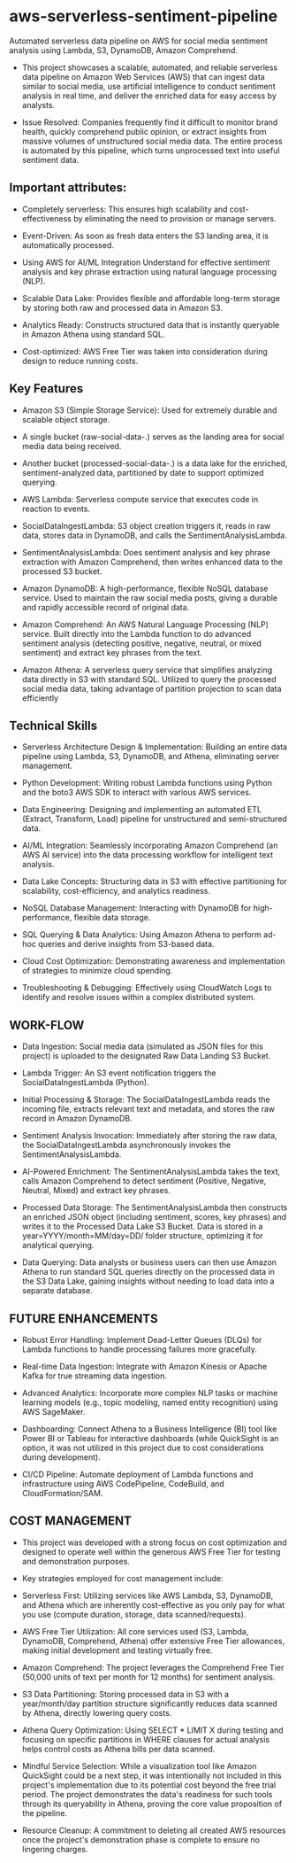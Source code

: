 # aws-serverless-sentiment-pipeline
Automated serverless data pipeline on AWS for social media sentiment analysis using Lambda, S3, DynamoDB,                 Amazon Comprehend.

* This project showcases a scalable, automated, and reliable serverless data pipeline on Amazon Web Services (AWS) that can ingest data similar to social media, use artificial intelligence to conduct sentiment analysis in real time, and deliver the enriched data for easy access by analysts.

* Issue Resolved: Companies frequently find it difficult to monitor brand health, quickly comprehend public opinion, or extract insights from massive volumes of unstructured social media data. The entire process is automated by this pipeline, which turns unprocessed text into useful sentiment data.

Important attributes:
--------------------

* Completely serverless: This ensures high scalability and cost-effectiveness by eliminating the need to provision or     manage servers.

* Event-Driven: As soon as fresh data enters the S3 landing area, it is automatically processed.

* Using AWS for AI/ML Integration Understand for effective sentiment analysis and key phrase extraction using natural language processing (NLP).

* Scalable Data Lake: Provides flexible and affordable long-term storage by storing both raw and processed data in Amazon S3.

* Analytics Ready: Constructs structured data that is instantly queryable in Amazon Athena using standard SQL.

* Cost-optimized: AWS Free Tier was taken into consideration during design to reduce running costs.


Key Features 
------------ 

* Amazon S3 (Simple Storage Service): Used for extremely durable and scalable object storage.

* A single bucket (raw-social-data-.) serves as the landing area for social media data being received.

* Another bucket (processed-social-data-.) is a data lake for the enriched, sentiment-analyzed data, partitioned by date to support optimized querying.

* AWS Lambda: Serverless compute service that executes code in reaction to events.

* SocialDataIngestLambda: S3 object creation triggers it, reads in raw data, stores data in DynamoDB, and calls the SentimentAnalysisLambda.

* SentimentAnalysisLambda: Does sentiment analysis and key phrase extraction with Amazon Comprehend, then writes enhanced data to the processed S3 bucket.

* Amazon DynamoDB: A high-performance, flexible NoSQL database service. Used to maintain the raw social media posts, giving a durable and rapidly accessible record of original data.

* Amazon Comprehend: An AWS Natural Language Processing (NLP) service. Built directly into the Lambda function to do advanced sentiment analysis (detecting positive, negative, neutral, or mixed sentiment) and extract key phrases from the text.

* Amazon Athena: A serverless query service that simplifies analyzing data directly in S3 with standard SQL. Utilized to query the processed social media data, taking advantage of partition projection to scan data efficiently



Technical Skills
----------------

* Serverless Architecture Design & Implementation: Building an entire data pipeline using Lambda, S3, DynamoDB, and Athena, eliminating server management.

* Python Development: Writing robust Lambda functions using Python and the boto3 AWS SDK to interact with various AWS services.

* Data Engineering: Designing and implementing an automated ETL (Extract, Transform, Load) pipeline for unstructured and semi-structured data.

* AI/ML Integration: Seamlessly incorporating Amazon Comprehend (an AWS AI service) into the data processing workflow for intelligent text analysis.

* Data Lake Concepts: Structuring data in S3 with effective partitioning for scalability, cost-efficiency, and analytics readiness.

* NoSQL Database Management: Interacting with DynamoDB for high-performance, flexible data storage.

* SQL Querying & Data Analytics: Using Amazon Athena to perform ad-hoc queries and derive insights from S3-based data.

* Cloud Cost Optimization: Demonstrating awareness and implementation of strategies to minimize cloud spending.

* Troubleshooting & Debugging: Effectively using CloudWatch Logs to identify and resolve issues within a complex distributed system.



WORK-FLOW
---------

* Data Ingestion: Social media data (simulated as JSON files for this project) is uploaded to the designated Raw Data Landing S3 Bucket.

* Lambda Trigger: An S3 event notification triggers the SocialDataIngestLambda (Python).

* Initial Processing & Storage: The SocialDataIngestLambda reads the incoming file, extracts relevant text and metadata, and stores the raw record in Amazon DynamoDB.

* Sentiment Analysis Invocation: Immediately after storing the raw data, the SocialDataIngestLambda asynchronously invokes the SentimentAnalysisLambda.

* AI-Powered Enrichment: The SentimentAnalysisLambda takes the text, calls Amazon Comprehend to detect sentiment (Positive, Negative, Neutral, Mixed) and extract key phrases.

* Processed Data Storage: The SentimentAnalysisLambda then constructs an enriched JSON object (including sentiment, scores, key phrases) and writes it to the Processed Data Lake S3 Bucket. Data is stored in a year=YYYY/month=MM/day=DD/ folder structure, optimizing it for analytical querying.

* Data Querying: Data analysts or business users can then use Amazon Athena to run standard SQL queries directly on the processed data in the S3 Data Lake, gaining insights without needing to load data into a separate database.



FUTURE ENHANCEMENTS
-------------------

* Robust Error Handling: Implement Dead-Letter Queues (DLQs) for Lambda functions to handle processing failures more gracefully.

* Real-time Data Ingestion: Integrate with Amazon Kinesis or Apache Kafka for true streaming data ingestion.

* Advanced Analytics: Incorporate more complex NLP tasks or machine learning models (e.g., topic modeling, named entity recognition) using AWS SageMaker.

* Dashboarding: Connect Athena to a Business Intelligence (BI) tool like Power BI or Tableau for interactive dashboards (while QuickSight is an option, it was not utilized in this project due to cost considerations during development).

* CI/CD Pipeline: Automate deployment of Lambda functions and infrastructure using AWS CodePipeline, CodeBuild, and CloudFormation/SAM.



COST MANAGEMENT
---------------

* This project was developed with a strong focus on cost optimization and designed to operate well within the generous AWS Free Tier for testing and demonstration purposes.

* Key strategies employed for cost management include:

* Serverless First: Utilizing services like AWS Lambda, S3, DynamoDB, and Athena which are inherently cost-effective as you only pay for what you use (compute duration, storage, data scanned/requests).

* AWS Free Tier Utilization: All core services used (S3, Lambda, DynamoDB, Comprehend, Athena) offer extensive Free Tier allowances, making initial development and testing virtually free.

* Amazon Comprehend: The project leverages the Comprehend Free Tier (50,000 units of text per month for 12 months) for sentiment analysis.

* S3 Data Partitioning: Storing processed data in S3 with a year/month/day partition structure significantly reduces data scanned by Athena, directly lowering query costs.

* Athena Query Optimization: Using SELECT * LIMIT X during testing and focusing on specific partitions in WHERE clauses for actual analysis helps control costs as Athena bills per data scanned.

* Mindful Service Selection: While a visualization tool like Amazon QuickSight could be a next step, it was intentionally not included in this project's implementation due to its potential cost beyond the free trial period. The project demonstrates the data's readiness for such tools through its queryability in Athena, proving the core value proposition of the pipeline.

* Resource Cleanup: A commitment to deleting all created AWS resources once the project's demonstration phase is complete to ensure no lingering charges.
